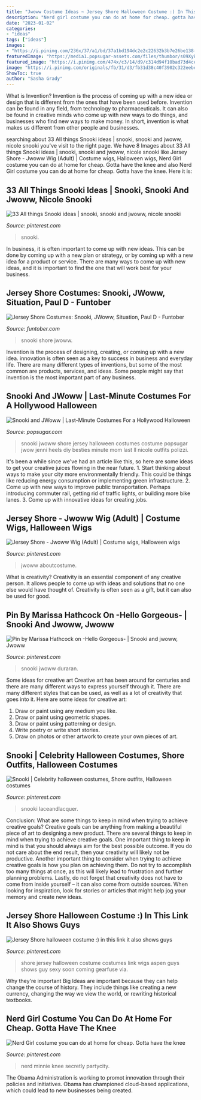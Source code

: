 ```yaml
---
title: "Jwoww Costume Ideas ~ Jersey Shore Halloween Costume :) In This Link It Also Shows Guys"
description: "Nerd girl costume you can do at home for cheap. gotta have the knee"
date: "2023-01-02"
categories:
- "ideas"
tags: ["ideas"]
images:
- "https://i.pinimg.com/236x/37/a1/bd/37a1bd194dc2e2c22632b3b7e26be138--halloween-costumes-party-city-nerd-costumes.jpg"
featuredImage: "https://media1.popsugar-assets.com/files/thumbor/s09XyBojw49x_Y2KcxQviQ1LWMM/fit-in/2048xorig/filters:format_auto-!!-:strip_icc-!!-/2013/10/15/959/n/3019466/ec7ec343be4a8c91_154691082/i/Snooki-JWoww.jpg"
featured_image: "https://i.pinimg.com/474x/c3/14/d9/c314d94f10bad73d4cea8c920f6c9ec3--snooki-hair-baby-bump-photos.jpg"
image: "https://i.pinimg.com/originals/fb/31/d3/fb31d38c40f3902c322eebe6e5ce5e35.jpg"
ShowToc: true
author: "Sasha Grady"
---
```



What is Invention?
Invention is the process of coming up with a new idea or design that is different from the ones that have been used before. Invention can be found in any field, from technology to pharmaceuticals. It can also be found in creative minds who come up with new ways to do things, and businesses who find new ways to make money. In short, invention is what makes us different from other people and businesses.

	

		
searching about 33 All things Snooki ideas | snooki, snooki and jwoww, nicole snooki you've visit to the right page. We have 8 Images about 33 All things Snooki ideas | snooki, snooki and jwoww, nicole snooki like Jersey Shore - Jwoww Wig (Adult) | Costume wigs, Halloween wigs, Nerd Girl costume you can do at home for cheap. Gotta have the knee and also Nerd Girl costume you can do at home for cheap. Gotta have the knee. Here it is:
		
    
## 33 All Things Snooki Ideas | Snooki, Snooki And Jwoww, Nicole Snooki

<img loading=lazy src="https://i.pinimg.com/474x/c3/14/d9/c314d94f10bad73d4cea8c920f6c9ec3--snooki-hair-baby-bump-photos.jpg" onerror="this.onerror=null;this.src='https://tse1.mm.bing.net/th?id=OIP.UK3jR4_i0cKtOCOCHiWJeQAAAA&amp;pid=15.1';" alt="33 All things Snooki ideas | snooki, snooki and jwoww, nicole snooki">

_Source: pinterest.com_

>snooki. 

	

In business, it is often important to come up with new ideas. This can be done by coming up with a new plan or strategy, or by coming up with a new idea for a product or service. There are many ways to come up with new ideas, and it is important to find the one that will work best for your business.

    
## Jersey Shore Costumes: Snooki, JWoww, Situation, Paul D - Funtober

<img loading=lazy src="https://images-na.ssl-images-amazon.com/images/I/31ZNStoca6L._SS600_.jpg" onerror="this.onerror=null;this.src='https://tse3.mm.bing.net/th?id=OIP.3-xwq5ckrKycJveb_sqZ2QHaHa&amp;pid=15.1';" alt="Jersey Shore Costumes: Snooki, JWoww, Situation, Paul D - Funtober">

_Source: funtober.com_

>snooki shore jwoww. 

	

Invention is the process of designing, creating, or coming up with a new idea. innovation is often seen as a key to success in business and everyday life. There are many different types of inventions, but some of the most common are products, services, and ideas. Some people might say that invention is the most important part of any business.

    
## Snooki And JWoww | Last-Minute Costumes For A Hollywood Halloween

<img loading=lazy src="https://media1.popsugar-assets.com/files/thumbor/s09XyBojw49x_Y2KcxQviQ1LWMM/fit-in/2048xorig/filters:format_auto-!!-:strip_icc-!!-/2013/10/15/959/n/3019466/ec7ec343be4a8c91_154691082/i/Snooki-JWoww.jpg" onerror="this.onerror=null;this.src='https://tse4.mm.bing.net/th?id=OIP.9cTXzCwTB2JHoEc6Y1yN4AHaLZ&amp;pid=15.1';" alt="Snooki and JWoww | Last-Minute Costumes For a Hollywood Halloween">

_Source: popsugar.com_

>snooki jwoww shore jersey halloween costumes costume popsugar jwow jenni heels diy besties minute mom last ll nicole outfits polizzi. 

	

It's been a while since we've had an article like this, so here are some ideas to get your creative juices flowing in the near future. 1. Start thinking about ways to make your city more environmentally friendly. This could be things like reducing energy consumption or implementing green infrastructure. 2. Come up with new ways to improve public transportation. Perhaps introducing commuter rail, getting rid of traffic lights, or building more bike lanes. 3. Come up with innovative ideas for creating jobs.

    
## Jersey Shore - Jwoww Wig (Adult) | Costume Wigs, Halloween Wigs

<img loading=lazy src="https://i.pinimg.com/originals/fb/31/d3/fb31d38c40f3902c322eebe6e5ce5e35.jpg" onerror="this.onerror=null;this.src='https://tse1.mm.bing.net/th?id=OIP.NNPQuC6uxKkO2USqMqZzlgHaKg&amp;pid=15.1';" alt="Jersey Shore - Jwoww Wig (Adult) | Costume wigs, Halloween wigs">

_Source: pinterest.com_

>jwoww aboutcostume. 

	

What is creativity?
Creativity is an essential component of any creative person. It allows people to come up with ideas and solutions that no one else would have thought of. Creativity is often seen as a gift, but it can also be used for good.

    
## Pin By Marissa Hathcock On -Hello Gorgeous- | Snooki And Jwoww, Jwoww

<img loading=lazy src="https://i.pinimg.com/originals/cd/27/ea/cd27eafa83c4483c2472de504d0cc1b2.jpg" onerror="this.onerror=null;this.src='https://tse1.mm.bing.net/th?id=OIP.25un5O4lTbouBe74uiZZ_wAAAA&amp;pid=15.1';" alt="Pin by Marissa Hathcock on -Hello Gorgeous- | Snooki and jwoww, Jwoww">

_Source: pinterest.com_

>snooki jwoww duraran. 

	

Some ideas for creative art
Creative art has been around for centuries and there are many different ways to express yourself through it. There are many different styles that can be used, as well as a lot of creativity that goes into it. Here are some ideas for creative art:
1) Draw or paint using any medium you like.
2) Draw or paint using geometric shapes.
3) Draw or paint using patterning or design.
4) Write poetry or write short stories.
5) Draw on photos or other artwork to create your own pieces of art.

    
## Snooki | Celebrity Halloween Costumes, Shore Outfits, Halloween Costumes

<img loading=lazy src="https://i.pinimg.com/474x/50/69/06/5069065aad5b5ffc2d335c52090759b6--pickle-costume-celebrity-halloween-costumes.jpg" onerror="this.onerror=null;this.src='https://tse1.mm.bing.net/th?id=OIP.3w-Y3u7N_WUMjGUR4a2H0QAAAA&amp;pid=15.1';" alt="Snooki | Celebrity halloween costumes, Shore outfits, Halloween costumes">

_Source: pinterest.com_

>snooki laceandlacquer. 

	

Conclusion: What are some things to keep in mind when trying to achieve creative goals?
Creative goals can be anything from making a beautiful piece of art to designing a new product. There are several things to keep in mind when trying to achieve creative goals. One important thing to keep in mind is that you should always aim for the best possible outcome. If you do not care about the end result, then your creativity will likely not be productive. Another important thing to consider when trying to achieve creative goals is how you plan on achieving them. Do not try to accomplish too many things at once, as this will likely lead to frustration and further planning problems. Lastly, do not forget that creativity does not have to come from inside yourself – it can also come from outside sources. When looking for inspiration, look for stories or articles that might help jog your memory and create new ideas.

    
## Jersey Shore Halloween Costume :) In This Link It Also Shows Guys

<img loading=lazy src="https://s-media-cache-ak0.pinimg.com/originals/7c/37/b4/7c37b4a6824c5f2158249393e9539ba7.jpg" onerror="this.onerror=null;this.src='https://tse3.mm.bing.net/th?id=OIP.i_JnX-3tVmVGQH8RsOwWMwAAAA&amp;pid=15.1';" alt="Jersey Shore halloween costume :) in this link it also shows guys">

_Source: pinterest.com_

>shore jersey halloween costume costumes link wigs aspen guys shows guy sexy soon coming gearfuse via. 

	

Why they're important
Big Ideas are important because they can help change the course of history. They include things like creating a new currency, changing the way we view the world, or rewriting historical textbooks.

    
## Nerd Girl Costume You Can Do At Home For Cheap. Gotta Have The Knee

<img loading=lazy src="https://i.pinimg.com/236x/37/a1/bd/37a1bd194dc2e2c22632b3b7e26be138--halloween-costumes-party-city-nerd-costumes.jpg" onerror="this.onerror=null;this.src='https://tse2.mm.bing.net/th?id=OIP.07AU1PK1qY3P_4z1IdX4_AHaMH&amp;pid=15.1';" alt="Nerd Girl costume you can do at home for cheap. Gotta have the knee">

_Source: pinterest.com_

>nerd minnie knee secretly partycity. 

	

The Obama Administration is working to promot innovation through their policies and initiatives. Obama has championed cloud-based applications, which could lead to new businesses being created.

